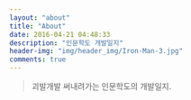 ```yaml
---
layout: "about"
title: "About"
date: 2016-04-21 04:48:33
description: "인문학도 개발일지"
header-img: "img/header_img/Iron-Man-3.jpg"
comments: true
---
```


> 괴발개발 써내려가는 인문학도의 개발일지.
